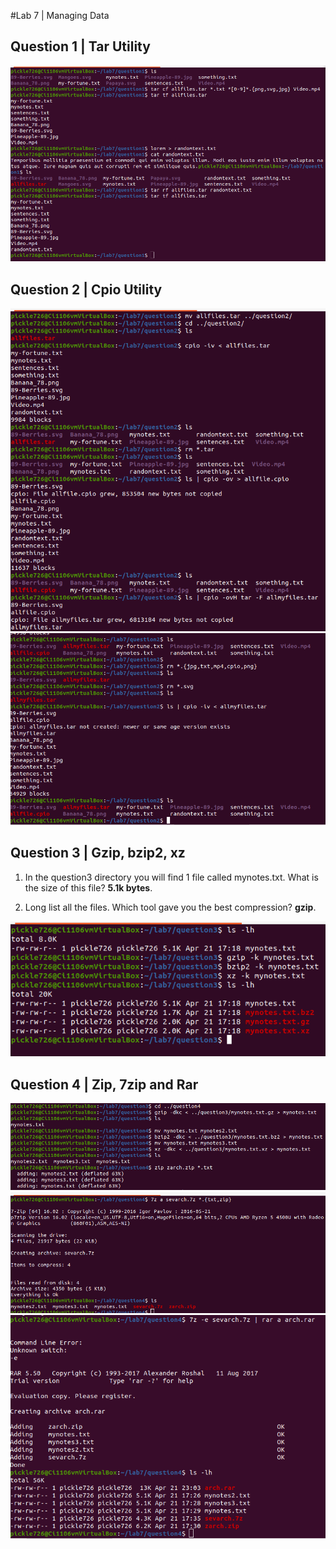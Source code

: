 #Lab 7 | Managing Data

## Question 1 | Tar Utility

![question1](lab7img/l7q1.png)


## Question 2 | Cpio Utility

![q2i1](lab7img/l7q2.1.png)
![q2l2](lab7img/l7q2.2.png)

## Question 3 | Gzip, bzip2, xz
1. In the question3 directory you will find 1 file called mynotes.txt. What is the size of this file? **5.1k bytes**.
   
2. Long list all the files. Which tool gave you the best compression? **gzip**.
   
![q3](lab7img/l7q3.1.png)


## Question 4 | Zip, 7zip and Rar

![img1](lab7img/l7q4.1.png)
![img2](lab7img/l7q4.2.png)
![img3](lab7img/l7q4.3.png)
